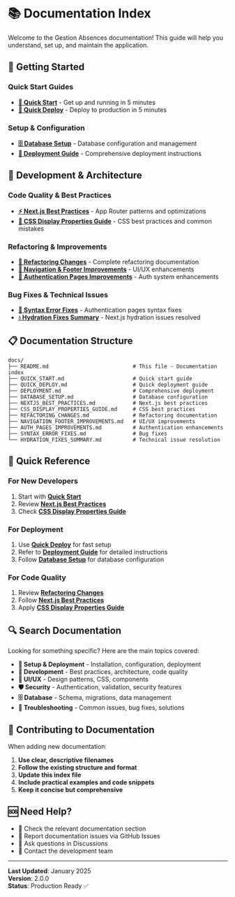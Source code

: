 # 📚 Documentation Index

Welcome to the Gestion Absences documentation! This guide will help you understand, set up, and maintain the application.

## 🚀 **Getting Started**

### **Quick Start Guides**
- **[🚀 Quick Start](QUICK_START.md)** - Get up and running in 5 minutes
- **[🚀 Quick Deploy](QUICK_DEPLOY.md)** - Deploy to production in 5 minutes

### **Setup & Configuration**
- **[🗄️ Database Setup](DATABASE_SETUP.md)** - Database configuration and management
- **[📖 Deployment Guide](DEPLOYMENT.md)** - Comprehensive deployment instructions

## 🔧 **Development & Architecture**

### **Code Quality & Best Practices**
- **[⚡ Next.js Best Practices](NEXTJS_BEST_PRACTICES.md)** - App Router patterns and optimizations
- **[🎨 CSS Display Properties Guide](CSS_DISPLAY_PROPERTIES_GUIDE.md)** - CSS best practices and common mistakes

### **Refactoring & Improvements**
- **[🔄 Refactoring Changes](REFACTORING_CHANGES.md)** - Complete refactoring documentation
- **[🧭 Navigation & Footer Improvements](NAVIGATION_FOOTER_IMPROVEMENTS.md)** - UI/UX enhancements
- **[🔐 Authentication Pages Improvements](AUTH_PAGES_IMPROVEMENTS.md)** - Auth system enhancements

### **Bug Fixes & Technical Issues**
- **[🚨 Syntax Error Fixes](SYNTAX_ERROR_FIXES.md)** - Authentication pages syntax fixes
- **[💧 Hydration Fixes Summary](HYDRATION_FIXES_SUMMARY.md)** - Next.js hydration issues resolved

## 📋 **Documentation Structure**

```
docs/
├── README.md                           # This file - Documentation index
├── QUICK_START.md                      # Quick start guide
├── QUICK_DEPLOY.md                     # Quick deployment guide
├── DEPLOYMENT.md                       # Comprehensive deployment
├── DATABASE_SETUP.md                   # Database configuration
├── NEXTJS_BEST_PRACTICES.md            # Next.js best practices
├── CSS_DISPLAY_PROPERTIES_GUIDE.md     # CSS best practices
├── REFACTORING_CHANGES.md              # Refactoring documentation
├── NAVIGATION_FOOTER_IMPROVEMENTS.md   # UI/UX improvements
├── AUTH_PAGES_IMPROVEMENTS.md          # Authentication enhancements
├── SYNTAX_ERROR_FIXES.md               # Bug fixes
└── HYDRATION_FIXES_SUMMARY.md          # Technical issue resolution
```

## 🎯 **Quick Reference**

### **For New Developers**
1. Start with **[Quick Start](QUICK_START.md)**
2. Review **[Next.js Best Practices](NEXTJS_BEST_PRACTICES.md)**
3. Check **[CSS Display Properties Guide](CSS_DISPLAY_PROPERTIES_GUIDE.md)**

### **For Deployment**
1. Use **[Quick Deploy](QUICK_DEPLOY.md)** for fast setup
2. Refer to **[Deployment Guide](DEPLOYMENT.md)** for detailed instructions
3. Follow **[Database Setup](DATABASE_SETUP.md)** for database configuration

### **For Code Quality**
1. Review **[Refactoring Changes](REFACTORING_CHANGES.md)**
2. Follow **[Next.js Best Practices](NEXTJS_BEST_PRACTICES.md)**
3. Apply **[CSS Display Properties Guide](CSS_DISPLAY_PROPERTIES_GUIDE.md)**

## 🔍 **Search Documentation**

Looking for something specific? Here are the main topics covered:

- **🚀 Setup & Deployment** - Installation, configuration, deployment
- **🔧 Development** - Best practices, architecture, code quality
- **🎨 UI/UX** - Design patterns, CSS, components
- **🛡️ Security** - Authentication, validation, security features
- **🗄️ Database** - Schema, migrations, data management
- **🐛 Troubleshooting** - Common issues, bug fixes, solutions

## 📝 **Contributing to Documentation**

When adding new documentation:

1. **Use clear, descriptive filenames**
2. **Follow the existing structure and format**
3. **Update this index file**
4. **Include practical examples and code snippets**
5. **Keep it concise but comprehensive**

## 🆘 **Need Help?**

- 📖 Check the relevant documentation section
- 🐛 Report documentation issues via GitHub Issues
- 💬 Ask questions in Discussions
- 📧 Contact the development team

---

**Last Updated**: January 2025  
**Version**: 2.0.0  
**Status**: Production Ready ✅
